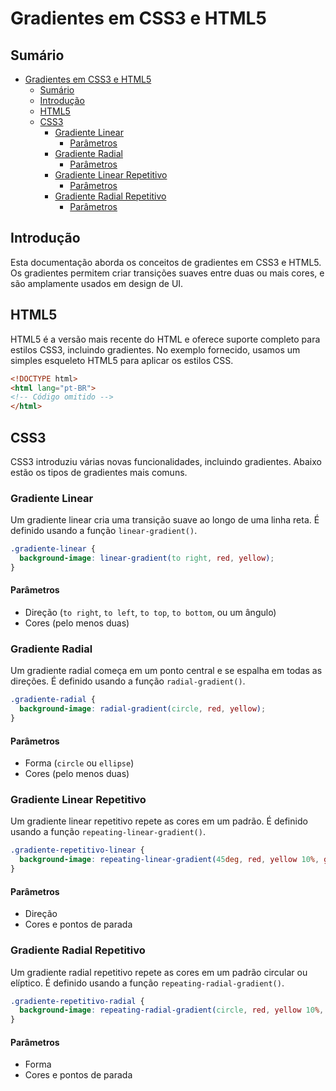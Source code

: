 # Gradientes em CSS3 e HTML5

## Sumário

- [Gradientes em CSS3 e HTML5](#gradientes-em-css3-e-html5)
  - [Sumário](#sumário)
  - [Introdução](#introdução)
  - [HTML5](#html5)
  - [CSS3](#css3)
    - [Gradiente Linear](#gradiente-linear)
      - [Parâmetros](#parâmetros)
    - [Gradiente Radial](#gradiente-radial)
      - [Parâmetros](#parâmetros-1)
    - [Gradiente Linear Repetitivo](#gradiente-linear-repetitivo)
      - [Parâmetros](#parâmetros-2)
    - [Gradiente Radial Repetitivo](#gradiente-radial-repetitivo)
      - [Parâmetros](#parâmetros-3)

## Introdução

Esta documentação aborda os conceitos de gradientes em CSS3 e HTML5. Os gradientes permitem criar transições suaves entre duas ou mais cores, e são amplamente usados em design de UI.

## HTML5

HTML5 é a versão mais recente do HTML e oferece suporte completo para estilos CSS3, incluindo gradientes. No exemplo fornecido, usamos um simples esqueleto HTML5 para aplicar os estilos CSS.

```html
<!DOCTYPE html>
<html lang="pt-BR">
<!-- Código omitido -->
</html>
```

## CSS3

CSS3 introduziu várias novas funcionalidades, incluindo gradientes. Abaixo estão os tipos de gradientes mais comuns.

### Gradiente Linear

Um gradiente linear cria uma transição suave ao longo de uma linha reta. É definido usando a função `linear-gradient()`.

```css
.gradiente-linear {
  background-image: linear-gradient(to right, red, yellow);
}
```

#### Parâmetros

- Direção (`to right`, `to left`, `to top`, `to bottom`, ou um ângulo)
- Cores (pelo menos duas)

### Gradiente Radial

Um gradiente radial começa em um ponto central e se espalha em todas as direções. É definido usando a função `radial-gradient()`.

```css
.gradiente-radial {
  background-image: radial-gradient(circle, red, yellow);
}
```

#### Parâmetros

- Forma (`circle` ou `ellipse`)
- Cores (pelo menos duas)

### Gradiente Linear Repetitivo

Um gradiente linear repetitivo repete as cores em um padrão. É definido usando a função `repeating-linear-gradient()`.

```css
.gradiente-repetitivo-linear {
  background-image: repeating-linear-gradient(45deg, red, yellow 10%, green 20%);
}
```

#### Parâmetros

- Direção
- Cores e pontos de parada

### Gradiente Radial Repetitivo

Um gradiente radial repetitivo repete as cores em um padrão circular ou elíptico. É definido usando a função `repeating-radial-gradient()`.

```css
.gradiente-repetitivo-radial {
  background-image: repeating-radial-gradient(circle, red, yellow 10%, green 20%);
}
```

#### Parâmetros

- Forma
- Cores e pontos de parada
